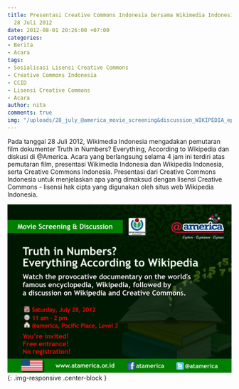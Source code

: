 ```yaml
---
title: Presentasi Creative Commons Indonesia bersama Wikimedia Indonesia di @America,
  28 Juli 2012
date: 2012-08-01 20:26:00 +07:00
categories:
- Berita
- Acara
tags:
- Sosialisasi Lisensi Creative Commons
- Creative Commons Indonesia
- CCID
- Lisensi Creative Commons
- Acara
author: nita
comments: true
img: "/uploads/28_july_@america_movie_screening&discussion_WIKIPEDIA_eposter_REV.jpeg"
---
```


Pada tanggal 28 Juli 2012, Wikimedia Indonesia mengadakan pemutaran film dokumenter Truth in Numbers? Everything, According to Wikipedia dan diskusi di @America. Acara yang berlangsung selama 4 jam ini terdiri atas pemutaran film, presentasi Wikimedia Indonesia dan Wikipedia Indonesia, serta  Creative Commons Indonesia. Presentasi dari Creative Commons Indonesia untuk menjelaskan apa yang dimaksud dengan lisensi Creative Commons - lisensi hak cipta yang digunakan oleh situs web Wikipedia Indonesia.

![28_july_@america_movie_screening&discussion_WIKIPEDIA_eposter_REV.jpeg](/uploads/28_july_@america_movie_screening&discussion_WIKIPEDIA_eposter_REV.jpeg){: .img-responsive .center-block }
